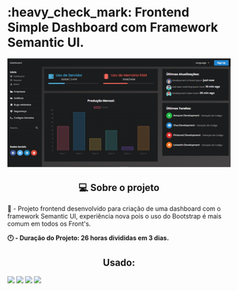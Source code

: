 <h1>:heavy_check_mark: Frontend Simple Dashboard com Framework Semantic UI.</h1>

<img src="images/avatar/home.png" alt="homepage"/>

<h2 align="center">💻 Sobre o projeto</h2>

:wave: - Projeto frontend desenvolvido para criação de uma dashboard com o framework Semantic UI, experiência nova pois o uso do Bootstrap é mais comum em todos os Front's.
<br>

<b>:clock12: - Duração do Projeto: 26 horas divididas em 3 dias.</b>

<h2 align="center">Usado:</h2>

<img src="https://img.shields.io/badge/HTML5-E34F26?style=for-the-badge&logo=html5&logoColor=white" /> <img src="https://img.shields.io/badge/CSS3-1572B6?style=for-the-badge&logo=css3&logoColor=wh" />
<img src="https://img.shields.io/badge/JavaScript-323330?style=for-the-badge&logo=javascript&logoColor=F7DF1E" /> <img src="https://img.shields.io/badge/HTML5-E34F26?style=for-the-badge&logo=html5&logoColor=white" />



